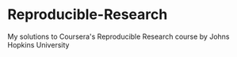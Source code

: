 # Reproducible-Research
My solutions to Coursera's Reproducible Research course by Johns Hopkins University

